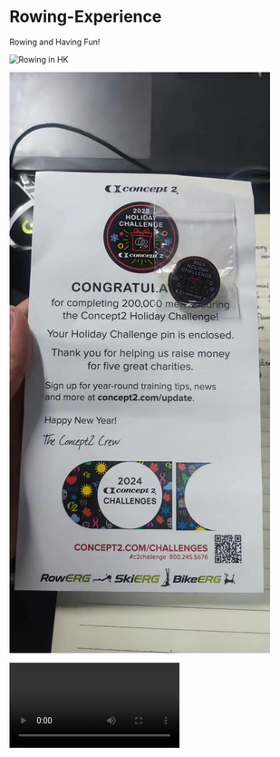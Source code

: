 # Rowing-Experience
Rowing and Having Fun!  

![Rowing in HK](./HK.png)   

![200k rowing record](./200k.jpg)  

![rowing training](./training.mp4)
